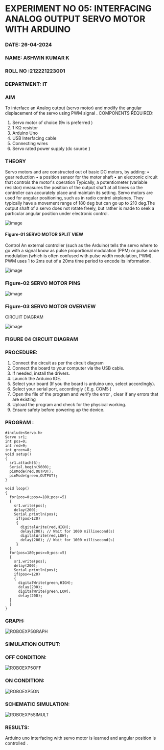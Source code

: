 # EXPERIMENT NO 05: INTERFACING ANALOG OUTPUT SERVO MOTOR WITH ARDUINO
###  DATE: 26-04-2024
###  NAME: ASHWIN KUMAR K
###  ROLL NO :212221223001
###  DEPARTMENT: IT


### AIM
To interface an Analog output (servo motor) and modify the angular displacement of the servo using PWM signal .
COMPONENTS REQUIRED:
1.	Servo motor of choice (9v is preferred )
2.	1 KΩ resistor 
3.	Arduino Uno 
4.	USB Interfacing cable 
5.	Connecting wires 
6.	Servo rated power supply (dc source )


### THEORY
Servo motors and are constructed out of basic DC motors, by adding:
•	 gear reduction
•	 a position sensor for the motor shaft
•	 an electronic circuit that controls the motor's operation
Typically, a potentiometer (variable resistor) measures the position of the output shaft at all times so the controller can accurately place and maintain its setting.
Servo motors are used for angular positioning, such as in radio control airplanes.  They typically have a movement range of 180 deg but can go up to 210 deg.The output shaft of a servo does not rotate freely, but rather is made to seek a particular angular position under electronic control. 


![image](https://user-images.githubusercontent.com/36288975/163544439-1f477927-fcd4-42f0-9ce4-c863fdbf1210.png)



#### Figure-01 SERVO MOTOR SPLIT VIEW 
Control 
An external controller (such as the Arduino) tells the servo where to go with a signal know as pulse proportional modulation (PPM) or pulse code modulation (which is often confused with pulse width modulation, PWM). PWM uses 1 to 2ms out of a 20ms time period to encode its information.
 
 
 ![image](https://user-images.githubusercontent.com/36288975/163544482-3027136f-7135-4f3d-a23f-8dc2fe04194d.png)

### Figure-02 SERVO MOTOR PINS

 ![image](https://user-images.githubusercontent.com/36288975/163544513-ca497421-e6ba-4f91-871f-5cfba77f22a8.png)


### Figure-03 SERVO MOTOR OVERVIEW 

 


 





CIRCUIT DIAGRAM
 
 
 ![image](https://user-images.githubusercontent.com/36288975/163544618-6eb8a7b5-7f1a-428a-8d9f-fd899b145efb.png)

### FIGURE 04 CIRCUIT DIAGRAM

### PROCEDURE:
1.	Connect the circuit as per the circuit diagram 
2.	Connect the board to your computer via the USB cable.
3.	If needed, install the drivers.
4.	Launch the Arduino IDE.
5.	Select your board (If you the board is arduino uno, select accordingly).
6.	Select your serial port, accordingly ( E.g. COM5 )
7.	Open the file of the program  and verify the error , clear if any errors that are existing 
8.	Upload the program and check for the physical working. 
9.	Ensure safety before powering up the device.


### PROGRAM :
```
#include<Servo.h>
Servo sr1;
int pos=0;
int red=9;
int green=8;
void setup()
{
  sr1.attach(6);
  Serial.begin(9600);
  pinMode(red,OUTPUT);
  pinMode(green,OUTPUT);
}

void loop()
{
  for(pos=0;pos<=180;pos+=5)
  {
    sr1.write(pos);
    delay(200);
    Serial.println(pos);
     if(pos>120)
     {
       digitalWrite(red,HIGH);
       delay(200); // Wait for 1000 millisecond(s)
       digitalWrite(red,LOW);
       delay(200); // Wait for 1000 millisecond(s)
     }
  }
  for(pos=180;pos>=0;pos-=5)
  {
    sr1.write(pos);
    delay(200);
    Serial.println(pos);
    if(pos<=120)
    {
      digitalWrite(green,HIGH);
      delay(200);
      digitalWrite(green,LOW);
      delay(200);
  }
  }
}

```
### GRAPH:
![ROBOEXP5GRAPH](https://github.com/AshwinAkash24/EXPERIMENT-NO--05-INTERFACING-ANALOG-OUTPUT-SERVO-MOTOR-WITH-ARDUINO-/assets/144979248/5e86f492-9c85-458e-be7e-1b425785485f)

### SIMULATION OUTPUT:
### OFF CONDITION:
![ROBOEXP5OFF](https://github.com/AshwinAkash24/EXPERIMENT-NO--05-INTERFACING-ANALOG-OUTPUT-SERVO-MOTOR-WITH-ARDUINO-/assets/144979248/50853156-0355-4fe1-8387-3a3541645ef2)

### ON CONDITION:
![ROBOEXP5ON](https://github.com/AshwinAkash24/EXPERIMENT-NO--05-INTERFACING-ANALOG-OUTPUT-SERVO-MOTOR-WITH-ARDUINO-/assets/144979248/096acff7-8237-401e-972c-655ccf545bc0)

### SCHEMATIC SIMULATION: 
![ROBOEXP5SIMULT](https://github.com/AshwinAkash24/EXPERIMENT-NO--05-INTERFACING-ANALOG-OUTPUT-SERVO-MOTOR-WITH-ARDUINO-/assets/144979248/bed6afe1-ae9d-4467-a217-6ae34db1d3d5)






### RESULTS: 
Arduino uno interfacing with servo motor is learned and angular position is controlled .
